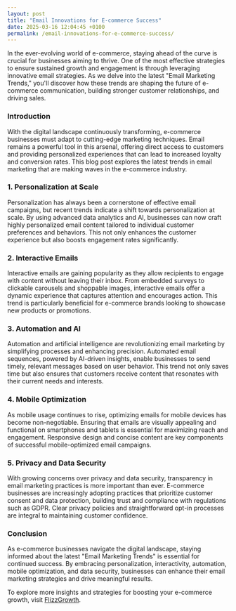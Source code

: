 ```yaml
---
layout: post
title: "Email Innovations for E-commerce Success"
date: 2025-03-16 12:04:45 +0100
permalink: /email-innovations-for-e-commerce-success/
---
```



In the ever-evolving world of e-commerce, staying ahead of the curve is crucial for businesses aiming to thrive. One of the most effective strategies to ensure sustained growth and engagement is through leveraging innovative email strategies. As we delve into the latest "Email Marketing Trends," you'll discover how these trends are shaping the future of e-commerce communication, building stronger customer relationships, and driving sales.

### Introduction

With the digital landscape continuously transforming, e-commerce businesses must adapt to cutting-edge marketing techniques. Email remains a powerful tool in this arsenal, offering direct access to customers and providing personalized experiences that can lead to increased loyalty and conversion rates. This blog post explores the latest trends in email marketing that are making waves in the e-commerce industry.

### 1. Personalization at Scale

Personalization has always been a cornerstone of effective email campaigns, but recent trends indicate a shift towards personalization at scale. By using advanced data analytics and AI, businesses can now craft highly personalized email content tailored to individual customer preferences and behaviors. This not only enhances the customer experience but also boosts engagement rates significantly.

### 2. Interactive Emails

Interactive emails are gaining popularity as they allow recipients to engage with content without leaving their inbox. From embedded surveys to clickable carousels and shoppable images, interactive emails offer a dynamic experience that captures attention and encourages action. This trend is particularly beneficial for e-commerce brands looking to showcase new products or promotions.

### 3. Automation and AI

Automation and artificial intelligence are revolutionizing email marketing by simplifying processes and enhancing precision. Automated email sequences, powered by AI-driven insights, enable businesses to send timely, relevant messages based on user behavior. This trend not only saves time but also ensures that customers receive content that resonates with their current needs and interests.

### 4. Mobile Optimization

As mobile usage continues to rise, optimizing emails for mobile devices has become non-negotiable. Ensuring that emails are visually appealing and functional on smartphones and tablets is essential for maximizing reach and engagement. Responsive design and concise content are key components of successful mobile-optimized email campaigns.

### 5. Privacy and Data Security

With growing concerns over privacy and data security, transparency in email marketing practices is more important than ever. E-commerce businesses are increasingly adopting practices that prioritize customer consent and data protection, building trust and compliance with regulations such as GDPR. Clear privacy policies and straightforward opt-in processes are integral to maintaining customer confidence.

### Conclusion

As e-commerce businesses navigate the digital landscape, staying informed about the latest "Email Marketing Trends" is essential for continued success. By embracing personalization, interactivity, automation, mobile optimization, and data security, businesses can enhance their email marketing strategies and drive meaningful results. 

To explore more insights and strategies for boosting your e-commerce growth, visit [FlizzGrowth](https://flizzgrowth.com).